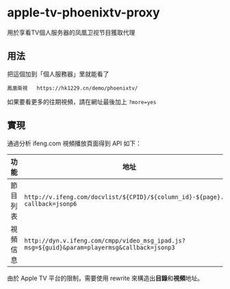 apple-tv-phoenixtv-proxy
========================

用於享看TV個人服务器的凤凰卫视节目獲取代理

## 用法

把這個加到「個人服務器」里就能看了
```
鳳凰衛視   https://hk1229.cn/demo/phoenixtv/
```
如果要看更多的往期視頻，請在網址最後加上 `?more=yes`

## 實現

通過分析 ifeng.com 視頻播放頁面得到 API 如下：

功能 | 地址
---------|-----
節目列表 | `http://v.ifeng.com/docvlist/${CPID}/${column_id}-${page}.js?callback=jsonp6`
視頻信息 | `http://dyn.v.ifeng.com/cmpp/video_msg_ipad.js?msg=${guid}&param=playermsg&callback=jsonp3`

由於 Apple TV 平台的限制，需要使用 rewrite 來構造出**目錄**和**視頻**地址。

